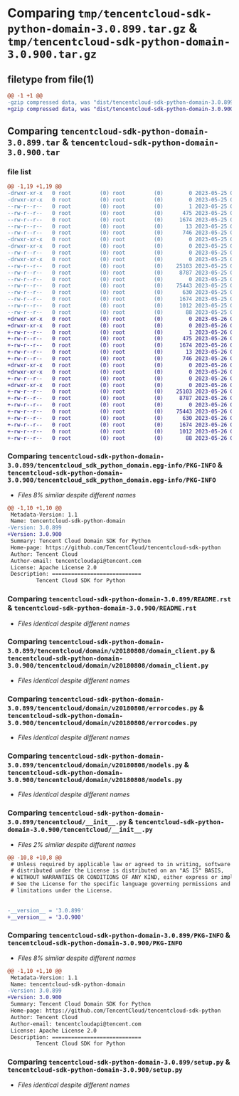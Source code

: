 # Comparing `tmp/tencentcloud-sdk-python-domain-3.0.899.tar.gz` & `tmp/tencentcloud-sdk-python-domain-3.0.900.tar.gz`

## filetype from file(1)

```diff
@@ -1 +1 @@
-gzip compressed data, was "dist/tencentcloud-sdk-python-domain-3.0.899.tar", last modified: Thu May 25 00:25:05 2023, max compression
+gzip compressed data, was "dist/tencentcloud-sdk-python-domain-3.0.900.tar", last modified: Fri May 26 02:17:12 2023, max compression
```

## Comparing `tencentcloud-sdk-python-domain-3.0.899.tar` & `tencentcloud-sdk-python-domain-3.0.900.tar`

### file list

```diff
@@ -1,19 +1,19 @@
-drwxr-xr-x   0 root         (0) root         (0)        0 2023-05-25 00:25:05.000000 tencentcloud-sdk-python-domain-3.0.899/
-drwxr-xr-x   0 root         (0) root         (0)        0 2023-05-25 00:25:05.000000 tencentcloud-sdk-python-domain-3.0.899/tencentcloud_sdk_python_domain.egg-info/
--rw-r--r--   0 root         (0) root         (0)        1 2023-05-25 00:25:05.000000 tencentcloud-sdk-python-domain-3.0.899/tencentcloud_sdk_python_domain.egg-info/dependency_links.txt
--rw-r--r--   0 root         (0) root         (0)      475 2023-05-25 00:25:05.000000 tencentcloud-sdk-python-domain-3.0.899/tencentcloud_sdk_python_domain.egg-info/SOURCES.txt
--rw-r--r--   0 root         (0) root         (0)     1674 2023-05-25 00:25:05.000000 tencentcloud-sdk-python-domain-3.0.899/tencentcloud_sdk_python_domain.egg-info/PKG-INFO
--rw-r--r--   0 root         (0) root         (0)       13 2023-05-25 00:25:05.000000 tencentcloud-sdk-python-domain-3.0.899/tencentcloud_sdk_python_domain.egg-info/top_level.txt
--rw-r--r--   0 root         (0) root         (0)      746 2023-05-25 00:25:05.000000 tencentcloud-sdk-python-domain-3.0.899/README.rst
-drwxr-xr-x   0 root         (0) root         (0)        0 2023-05-25 00:25:05.000000 tencentcloud-sdk-python-domain-3.0.899/tencentcloud/
-drwxr-xr-x   0 root         (0) root         (0)        0 2023-05-25 00:25:05.000000 tencentcloud-sdk-python-domain-3.0.899/tencentcloud/domain/
--rw-r--r--   0 root         (0) root         (0)        0 2023-05-25 00:25:05.000000 tencentcloud-sdk-python-domain-3.0.899/tencentcloud/domain/__init__.py
-drwxr-xr-x   0 root         (0) root         (0)        0 2023-05-25 00:25:05.000000 tencentcloud-sdk-python-domain-3.0.899/tencentcloud/domain/v20180808/
--rw-r--r--   0 root         (0) root         (0)    25103 2023-05-25 00:25:05.000000 tencentcloud-sdk-python-domain-3.0.899/tencentcloud/domain/v20180808/domain_client.py
--rw-r--r--   0 root         (0) root         (0)     8787 2023-05-25 00:25:05.000000 tencentcloud-sdk-python-domain-3.0.899/tencentcloud/domain/v20180808/errorcodes.py
--rw-r--r--   0 root         (0) root         (0)        0 2023-05-25 00:25:05.000000 tencentcloud-sdk-python-domain-3.0.899/tencentcloud/domain/v20180808/__init__.py
--rw-r--r--   0 root         (0) root         (0)    75443 2023-05-25 00:25:05.000000 tencentcloud-sdk-python-domain-3.0.899/tencentcloud/domain/v20180808/models.py
--rw-r--r--   0 root         (0) root         (0)      630 2023-05-25 00:25:05.000000 tencentcloud-sdk-python-domain-3.0.899/tencentcloud/__init__.py
--rw-r--r--   0 root         (0) root         (0)     1674 2023-05-25 00:25:05.000000 tencentcloud-sdk-python-domain-3.0.899/PKG-INFO
--rw-r--r--   0 root         (0) root         (0)     1012 2023-05-25 00:25:05.000000 tencentcloud-sdk-python-domain-3.0.899/setup.py
--rw-r--r--   0 root         (0) root         (0)       88 2023-05-25 00:25:05.000000 tencentcloud-sdk-python-domain-3.0.899/setup.cfg
+drwxr-xr-x   0 root         (0) root         (0)        0 2023-05-26 02:17:12.000000 tencentcloud-sdk-python-domain-3.0.900/
+drwxr-xr-x   0 root         (0) root         (0)        0 2023-05-26 02:17:12.000000 tencentcloud-sdk-python-domain-3.0.900/tencentcloud_sdk_python_domain.egg-info/
+-rw-r--r--   0 root         (0) root         (0)        1 2023-05-26 02:17:12.000000 tencentcloud-sdk-python-domain-3.0.900/tencentcloud_sdk_python_domain.egg-info/dependency_links.txt
+-rw-r--r--   0 root         (0) root         (0)      475 2023-05-26 02:17:12.000000 tencentcloud-sdk-python-domain-3.0.900/tencentcloud_sdk_python_domain.egg-info/SOURCES.txt
+-rw-r--r--   0 root         (0) root         (0)     1674 2023-05-26 02:17:12.000000 tencentcloud-sdk-python-domain-3.0.900/tencentcloud_sdk_python_domain.egg-info/PKG-INFO
+-rw-r--r--   0 root         (0) root         (0)       13 2023-05-26 02:17:12.000000 tencentcloud-sdk-python-domain-3.0.900/tencentcloud_sdk_python_domain.egg-info/top_level.txt
+-rw-r--r--   0 root         (0) root         (0)      746 2023-05-26 02:17:12.000000 tencentcloud-sdk-python-domain-3.0.900/README.rst
+drwxr-xr-x   0 root         (0) root         (0)        0 2023-05-26 02:17:12.000000 tencentcloud-sdk-python-domain-3.0.900/tencentcloud/
+drwxr-xr-x   0 root         (0) root         (0)        0 2023-05-26 02:17:12.000000 tencentcloud-sdk-python-domain-3.0.900/tencentcloud/domain/
+-rw-r--r--   0 root         (0) root         (0)        0 2023-05-26 02:17:12.000000 tencentcloud-sdk-python-domain-3.0.900/tencentcloud/domain/__init__.py
+drwxr-xr-x   0 root         (0) root         (0)        0 2023-05-26 02:17:12.000000 tencentcloud-sdk-python-domain-3.0.900/tencentcloud/domain/v20180808/
+-rw-r--r--   0 root         (0) root         (0)    25103 2023-05-26 02:17:12.000000 tencentcloud-sdk-python-domain-3.0.900/tencentcloud/domain/v20180808/domain_client.py
+-rw-r--r--   0 root         (0) root         (0)     8787 2023-05-26 02:17:12.000000 tencentcloud-sdk-python-domain-3.0.900/tencentcloud/domain/v20180808/errorcodes.py
+-rw-r--r--   0 root         (0) root         (0)        0 2023-05-26 02:17:12.000000 tencentcloud-sdk-python-domain-3.0.900/tencentcloud/domain/v20180808/__init__.py
+-rw-r--r--   0 root         (0) root         (0)    75443 2023-05-26 02:17:12.000000 tencentcloud-sdk-python-domain-3.0.900/tencentcloud/domain/v20180808/models.py
+-rw-r--r--   0 root         (0) root         (0)      630 2023-05-26 02:17:12.000000 tencentcloud-sdk-python-domain-3.0.900/tencentcloud/__init__.py
+-rw-r--r--   0 root         (0) root         (0)     1674 2023-05-26 02:17:12.000000 tencentcloud-sdk-python-domain-3.0.900/PKG-INFO
+-rw-r--r--   0 root         (0) root         (0)     1012 2023-05-26 02:17:12.000000 tencentcloud-sdk-python-domain-3.0.900/setup.py
+-rw-r--r--   0 root         (0) root         (0)       88 2023-05-26 02:17:12.000000 tencentcloud-sdk-python-domain-3.0.900/setup.cfg
```

### Comparing `tencentcloud-sdk-python-domain-3.0.899/tencentcloud_sdk_python_domain.egg-info/PKG-INFO` & `tencentcloud-sdk-python-domain-3.0.900/tencentcloud_sdk_python_domain.egg-info/PKG-INFO`

 * *Files 8% similar despite different names*

```diff
@@ -1,10 +1,10 @@
 Metadata-Version: 1.1
 Name: tencentcloud-sdk-python-domain
-Version: 3.0.899
+Version: 3.0.900
 Summary: Tencent Cloud Domain SDK for Python
 Home-page: https://github.com/TencentCloud/tencentcloud-sdk-python
 Author: Tencent Cloud
 Author-email: tencentcloudapi@tencent.com
 License: Apache License 2.0
 Description: ============================
         Tencent Cloud SDK for Python
```

### Comparing `tencentcloud-sdk-python-domain-3.0.899/README.rst` & `tencentcloud-sdk-python-domain-3.0.900/README.rst`

 * *Files identical despite different names*

### Comparing `tencentcloud-sdk-python-domain-3.0.899/tencentcloud/domain/v20180808/domain_client.py` & `tencentcloud-sdk-python-domain-3.0.900/tencentcloud/domain/v20180808/domain_client.py`

 * *Files identical despite different names*

### Comparing `tencentcloud-sdk-python-domain-3.0.899/tencentcloud/domain/v20180808/errorcodes.py` & `tencentcloud-sdk-python-domain-3.0.900/tencentcloud/domain/v20180808/errorcodes.py`

 * *Files identical despite different names*

### Comparing `tencentcloud-sdk-python-domain-3.0.899/tencentcloud/domain/v20180808/models.py` & `tencentcloud-sdk-python-domain-3.0.900/tencentcloud/domain/v20180808/models.py`

 * *Files identical despite different names*

### Comparing `tencentcloud-sdk-python-domain-3.0.899/tencentcloud/__init__.py` & `tencentcloud-sdk-python-domain-3.0.900/tencentcloud/__init__.py`

 * *Files 2% similar despite different names*

```diff
@@ -10,8 +10,8 @@
 # Unless required by applicable law or agreed to in writing, software
 # distributed under the License is distributed on an "AS IS" BASIS,
 # WITHOUT WARRANTIES OR CONDITIONS OF ANY KIND, either express or implied.
 # See the License for the specific language governing permissions and
 # limitations under the License.
 
 
-__version__ = '3.0.899'
+__version__ = '3.0.900'
```

### Comparing `tencentcloud-sdk-python-domain-3.0.899/PKG-INFO` & `tencentcloud-sdk-python-domain-3.0.900/PKG-INFO`

 * *Files 8% similar despite different names*

```diff
@@ -1,10 +1,10 @@
 Metadata-Version: 1.1
 Name: tencentcloud-sdk-python-domain
-Version: 3.0.899
+Version: 3.0.900
 Summary: Tencent Cloud Domain SDK for Python
 Home-page: https://github.com/TencentCloud/tencentcloud-sdk-python
 Author: Tencent Cloud
 Author-email: tencentcloudapi@tencent.com
 License: Apache License 2.0
 Description: ============================
         Tencent Cloud SDK for Python
```

### Comparing `tencentcloud-sdk-python-domain-3.0.899/setup.py` & `tencentcloud-sdk-python-domain-3.0.900/setup.py`

 * *Files identical despite different names*

